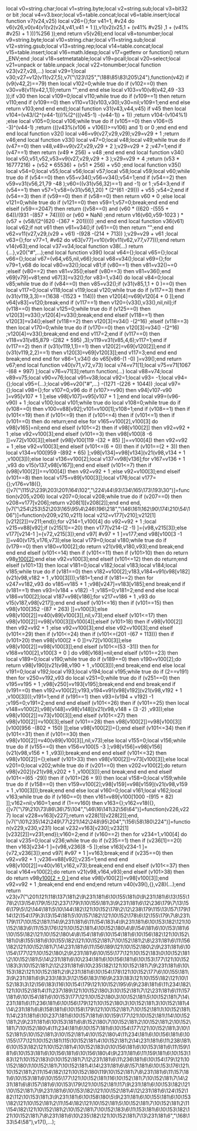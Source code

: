 local v0=string.char;local v1=string.byte;local v2=string.sub;local v3=bit32 or bit ;local v4=v3.bxor;local v5=table.concat;local v6=table.insert;local function v7(v24,v25) local v26={};for v41=1, #v24 do v6(v26,v0(v4(v1(v2(v24,v41,v41 + 1 )),v1(v2(v25,1 + (v41% #v25) ,1 + (v41% #v25) + 1 )))%256 ));end return v5(v26);end local v8=tonumber;local v9=string.byte;local v10=string.char;local v11=string.sub;local v12=string.gsub;local v13=string.rep;local v14=table.concat;local v15=table.insert;local v16=math.ldexp;local v17=getfenv or function() return _ENV;end ;local v18=setmetatable;local v19=pcall;local v20=select;local v21=unpack or table.unpack ;local v22=tonumber;local function v23(v27,v28,...) local v29=1;local v30;v27=v12(v11(v27,5),v7("\123\125","\188\85\83\205\24"),function(v42) if (v9(v42,2)==79) then local v102=0;while true do if (v102==0) then v30=v8(v11(v42,1,1));return "";end end else local v103=v10(v8(v42,49 -33 ));if v30 then local v109=0;local v110;while true do if (v109==1) then return v110;end if (v109==0) then v110=v13(v103,v30);v30=nil;v109=1;end end else return v103;end end end);local function v31(v43,v44,v45) if v45 then local v104=(v43/(2^(v44-1)))%(2^(((v45-1) -(v44-1)) + 1)) ;return v104-(v104%1) ;else local v105=0;local v106;while true do if (v105==0) then v106=(5 -3)^(v44-1) ;return (((v43%(v106 + v106))>=v106) and 1) or 0 ;end end end end local function v32() local v46=v9(v27,v29,v29);v29=v29 + 1 ;return v46;end local function v33() local v47=0;local v48;local v49;while true do if (v47==0) then v48,v49=v9(v27,v29,v29 + 2 );v29=v29 + 2 ;v47=1;end if (v47==1) then return (v49 * 256) + v48 ;end end end local function v34() local v50,v51,v52,v53=v9(v27,v29,v29 + 3 );v29=v29 + 4 ;return (v53 * 16777216) + (v52 * 65536) + (v51 * 256) + v50 ;end local function v35() local v54=0;local v55;local v56;local v57;local v58;local v59;local v60;while true do if (v54==0) then v55=v34();v56=v34();v54=1;end if (v54==2) then v59=v31(v56,21,79 -48 );v60=((v31(v56,32)==1) and  -1) or 1 ;v54=3;end if (v54==1) then v57=1;v58=(v31(v56,1,20) * (2^(61 -29))) + v55 ;v54=2;end if (v54==3) then if (v59==0) then if (v58==0) then return v60 * 0 ;else local v121=0;while true do if (v121==0) then v59=1;v57=0;break;end end end elseif (v59==2047) then return ((v58==0) and (v60 * ((620 -(555 + 64))/(931 -(857 + 74))))) or (v60 * NaN) ;end return v16(v60,v59-1023 ) * (v57 + (v58/(2^(620 -(367 + 201))))) ;end end end local function v36(v61) local v62;if  not v61 then v61=v34();if (v61==0) then return "";end end v62=v11(v27,v29,(v29 + v61) -(928 -(214 + 713)) );v29=v29 + v61 ;local v63={};for v77=1, #v62 do v63[v77]=v10(v9(v11(v62,v77,v77)));end return v14(v63);end local v37=v34;local function v38(...) return {...},v20("#",...);end local function v39() local v64={};local v65={};local v66={};local v67={v64,v65,nil,v66};local v68=v34();local v69={};for v79=1,v68 do local v80=v32();local v81;if (v80==1) then v81=v32()~=0 ;elseif (v80==2) then v81=v35();elseif (v80==3) then v81=v36();end v69[v79]=v81;end v67[3]=v32();for v83=1,v34() do local v84=0;local v85;while true do if (v84==0) then v85=v32();if (v31(v85,1,1 + 0 )==0) then local v117=0;local v118;local v119;local v120;while true do if (v117==3) then if (v31(v119,3,3)==(1638 -(1523 + 114))) then v120[4]=v69[v120[4 + 0 ]];end v64[v83]=v120;break;end if (v117==1) then v120={v33(),v33(),nil,nil};if (v118==0) then local v125=0;while true do if (v125==0) then v120[3]=v33();v120[4]=v33();break;end end elseif (v118==1) then v120[3]=v34();elseif (v118==2) then v120[3]=v34() -(2^16) ;elseif (v118==3) then local v170=0;while true do if (v170==0) then v120[3]=v34() -(2^16) ;v120[4]=v33();break;end end end v117=2;end if (v117==0) then v118=v31(v85,879 -(282 + 595) ,3);v119=v31(v85,4,6);v117=1;end if (v117==2) then if (v31(v119,1,1)==1) then v120[2]=v69[v120[2]];end if (v31(v119,2,2)==1) then v120[3]=v69[v120[3]];end v117=3;end end end break;end end end for v86=1,v34() do v65[v86-(1 -0) ]=v39();end return v67;end local function v40(v71,v72,v73) local v74=v71[1];local v75=v71[1067 -(68 + 997) ];local v76=v71[3];return function(...) local v88=v74;local v89=v75;local v90=v76;local v91=v38;local v92=1;local v93= -1;local v94={};local v95={...};local v96=v20("#",...) -(1271 -(226 + 1044)) ;local v97={};local v98={};for v107=0,v96 do if (v107>=v90) then v94[v107-v90 ]=v95[v107 + 1 ];else v98[v107]=v95[v107 + 1 ];end end local v99=(v96-v90) + 1 ;local v100;local v101;while true do local v108=0;while true do if (v108==0) then v100=v88[v92];v101=v100[1];v108=1;end if (v108==1) then if (v101<=19) then if (v101<=9) then if (v101<=4) then if (v101<=1) then if (v101==0) then do return;end else for v165=v100[2],v100[3] do v98[v165]=nil;end end elseif (v101<=2) then if v98[v100[2]] then v92=v92 + 1 ;else v92=v100[3];end elseif (v101==3) then v98[v100[8 -6 ]]=v72[v100[3]];elseif (v98[v100[119 -(32 + 85) ]]==v100[4]) then v92=v92 + 1 ;else v92=v100[3];end elseif (v101<=(6 + 0)) then if (v101==(2 + 3)) then local v134=v100[959 -(892 + 65) ];v98[v134]=v98[v134](v21(v98,v134 + 1 ,v100[3]));else local v136=v100[2];local v137=v98[v136];for v167=v136 + 1 ,v93 do v15(v137,v98[v167]);end end elseif (v101<=7) then if (v98[v100[2]]==v100[4]) then v92=v92 + 1 ;else v92=v100[3];end elseif (v101==8) then local v175=v89[v100[3]];local v176;local v177={};v176=v18({},{[v7("\115\2\239\203\201\164\102","\224\44\93\134\165\173\193\30")]=function(v205,v206) local v207=0;local v208;while true do if (v207==0) then v208=v177[v206];return v208[1][v208[2]];end end end,[v7("\254\253\52\203\165\95\4\246\196\218","\146\161\162\90\174\210\54\106")]=function(v209,v210,v211) local v212=v177[v210];v212[1][v212[2]]=v211;end});for v214=1,v100[4] do v92=v92 + 1 ;local v215=v88[v92];if (v215[1]==20) then v177[v214-(2 -1) ]={v98,v215[3]};else v177[v214-1 ]={v72,v215[3]};end v97[ #v97 + 1 ]=v177;end v98[v100[3 -1 ]]=v40(v175,v176,v73);else local v179=0;local v180;while true do if (v179==0) then v180=v100[2];do return v21(v98,v180,v93);end break;end end end elseif (v101<=14) then if (v101<=11) then if (v101>10) then do return v98[v100[2]]();end else v92=v100[3];end elseif (v101<=12) then do return;end elseif (v101>13) then local v181=0;local v182;local v183;local v184;local v185;while true do if (v181==0) then v182=v100[2];v183,v184=v91(v98[v182](v21(v98,v182 + 1 ,v100[3])));v181=1;end if (v181==2) then for v247=v182,v93 do v185=v185 + 1 ;v98[v247]=v183[v185];end break;end if (v181==1) then v93=(v184 + v182) -1 ;v185=0;v181=2;end end else local v186=v100[2];local v187=v98[v186];for v217=v186 + 1 ,v93 do v15(v187,v98[v217]);end end elseif (v101<=16) then if (v101==15) then v98[v100[352 -(87 + 263) ]]=v100[3];else v98[v100[2]]=v40(v89[v100[3]],nil,v73);end elseif (v101<=17) then v98[v100[2]]=v98[v100[3]][v100[4]];elseif (v101>18) then if v98[v100[2]] then v92=v92 + 1 ;else v92=v100[3];end else v92=v100[3];end elseif (v101<=29) then if (v101<=24) then if (v101<=(201 -(67 + 113))) then if (v101>20) then v98[v100[2 + 0 ]]=v72[v100[3]];else v98[v100[2]]=v98[v100[3]];end elseif (v101<=(53 -31)) then for v168=v100[2],v100[3 + 0 ] do v98[v168]=nil;end elseif (v101==23) then local v189=0;local v190;while true do if (v189==0) then v190=v100[2];do return v98[v190](v21(v98,v190 + 1 ,v100[3]));end break;end end else local v191=0;local v192;local v193;local v194;local v195;while true do if (2==v191) then for v250=v192,v93 do local v251=0;while true do if (v251==0) then v195=v195 + 1 ;v98[v250]=v193[v195];break;end end end break;end if (v191==0) then v192=v100[2];v193,v194=v91(v98[v192](v21(v98,v192 + 1 ,v100[3])));v191=1;end if (v191==1) then v93=(v194 + v192) -1 ;v195=0;v191=2;end end end elseif (v101<=26) then if (v101==25) then local v148=v100[2];v98[v148]=v98[v148](v21(v98,v148 + (3 -2) ,v93));else v98[v100[2]]=v73[v100[3]];end elseif (v101<=27) then v98[v100[2]]=v100[3];elseif (v101==28) then v98[v100[2]]=v98[v100[3]][v100[956 -(802 + 150) ]];else v98[v100[2]]={};end elseif (v101<=34) then if (v101<=31) then if (v101==30) then v98[v100[2]]=v40(v89[v100[3]],nil,v73);else local v155=0;local v156;while true do if (v155==0) then v156=v100[5 -3 ];v98[v156]=v98[v156](v21(v98,v156 + 1 ,v93));break;end end end elseif (v101<=32) then v98[v100[2]]={};elseif (v101>33) then v98[v100[2]]=v73[v100[3]];else local v201=0;local v202;while true do if (v201==0) then v202=v100[2];do return v98[v202](v21(v98,v202 + 1 ,v100[3]));end break;end end end elseif (v101<=(65 -29)) then if (v101>(26 + 9)) then local v158=0;local v159;while true do if (v158==0) then v159=v100[2];v98[v159]=v98[v159](v21(v98,v159 + 1 ,v100[3]));break;end end else local v160=0;local v161;local v162;local v163;while true do if (v160==0) then v161=v89[v100[1000 -(915 + 82) ]];v162=nil;v160=1;end if (1==v160) then v163={};v162=v18({},{[v7("\79\210\73\86\36\75\104","\46\16\141\32\56\64")]=function(v226,v227) local v228=v163[v227];return v228[1][v228[2]];end,[v7("\101\235\142\249\77\221\142\248\95\204","\156\58\180\224")]=function(v229,v230,v231) local v232=v163[v230];v232[1][v232[2]]=v231;end});v160=2;end if (v160==2) then for v234=1,v100[4] do local v235=0;local v236;while true do if (v235==1) then if (v236[1]==20) then v163[v234-1 ]={v98,v236[8 -5 ]};else v163[v234-1 ]={v72,v236[3]};end v97[ #v97 + 1 ]=v163;break;end if (v235==0) then v92=v92 + 1 ;v236=v88[v92];v235=1;end end end v98[v100[2]]=v40(v161,v162,v73);break;end end end elseif (v101<=37) then local v164=v100[2];do return v21(v98,v164,v93);end elseif (v101>38) then do return v98[v100[2 + 0 ]]();end else v98[v100[2]]=v98[v100[3]];end v92=v92 + 1 ;break;end end end end;end return v40(v39(),{},v28)(...);end return v23(v7("\201\121\118\137\181\2\9\231\181\6\10\155\181\0\9\231\181\6\13\155\178\2\13\154\179\15\12\237\179\1\10\155\181\3\9\231\181\6\12\236\179\7\13\156\179\5\12\144\181\5\10\144\182\121\10\152\178\2\12\238\179\115\13\157\179\114\12\154\179\3\13\154\181\5\10\157\182\121\10\152\178\6\12\155\179\7\8\231\179\117\10\152\181\114\9\231\181\6\11\154\183\4\9\231\181\6\10\153\182\121\10\152\183\6\11\153\176\121\10\152\181\4\10\152\180\4\8\154\181\6\10\153\181\6\10\155\182\121\10\152\180\4\8\154\181\6\10\154\181\6\10\156\182\121\10\152\181\0\8\155\181\6\10\155\182\121\10\152\181\7\10\152\181\2\8\231\181\6\11\156\182\121\10\152\181\7\14\231\181\6\11\156\189\121\10\152\180\2\9\231\181\6\10\154\177\121\10\152\180\2\9\231\181\6\10\155\177\121\10\152\183\0\10\152\181\2\10\152\181\5\14\231\181\6\10\234\181\6\10\156\181\6\10\153\177\121\10\152\183\3\10\152\181\2\12\231\181\6\10\235\182\121\10\152\181\7\9\231\181\6\10\153\182\121\10\152\181\2\9\231\181\6\10\154\178\121\10\152\177\6\10\155\181\3\9\231\181\6\9\233\183\3\12\156\183\116\9\233\183\121\10\155\182\121\10\152\183\3\12\156\183\116\10\154\179\121\10\152\195\6\9\238\181\6\11\234\182\121\10\152\181\4\11\237\189\121\10\152\180\3\10\152\181\7\12\231\181\6\11\157\181\6\10\154\181\6\10\153\177\121\10\152\180\3\10\152\181\5\10\152\181\7\14\231\181\6\11\236\181\6\10\156\179\121\10\152\180\3\10\152\181\3\10\152\181\4\14\231\181\6\8\158\181\6\10\158\179\121\10\152\181\7\10\152\181\1\10\152\181\1\14\231\181\6\10\237\181\6\10\157\181\6\10\159\177\121\10\152\181\114\10\152\181\2\9\231\181\6\10\153\181\6\8\152\180\7\10\152\181\2\10\152\181\2\10\152\181\7\10\152\180\4\11\234\181\6\10\157\181\6\10\154\177\121\10\152\181\3\10\152\181\5\10\152\181\3\10\152\181\4\10\152\180\4\11\234\181\6\10\156\181\6\10\155\177\121\10\152\181\115\10\152\181\4\10\152\181\2\14\231\181\6\11\238\181\6\10\153\182\121\10\152\181\4\10\152\183\0\10\156\181\6\10\153\181\6\11\159\181\6\10\153\181\6\10\156\181\6\10\156\180\4\9\231\181\6\11\159\181\6\10\153\183\121\10\152\183\0\10\152\181\7\12\231\181\6\11\236\181\6\10\154\179\121\10\152\180\1\10\152\181\7\10\152\181\4\14\231\181\6\8\157\181\6\10\153\176\121\10\152\181\2\11\154\182\121\10\152\180\119\10\152\181\7\8\231\181\6\11\157\181\6\10\153\181\6\10\155\177\121\10\152\181\116\10\152\181\7\10\152\181\7\14\231\181\6\8\157\181\6\10\153\179\121\10\152\181\117\9\231\181\6\10\153\182\121\10\152\181\7\9\231\181\6\10\153\182\121\10\152\181\4\12\231\181\6\124\152\182\112\10\153\181\3\9\231\181\6\10\158\180\5\9\231\181\6\10\155\181\6\10\153\182\121\10\152\181\2\11\154\182\121\10\152\181\5\10\152\181\7\10\152\181\2\11\154\182\121\10\152\181\2\10\152\181\7\10\152\183\6\11\153\181\6\10\153\182\121\10\152\181\7\8\231\181\6\10\235\182\121\10\152\181\7\13\231\181\6","\168\133\54\58"),v17(),...);
